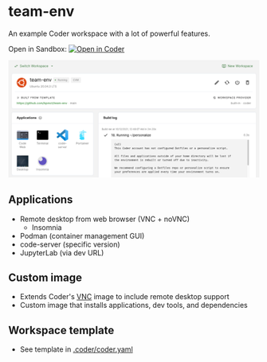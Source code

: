 # team-env

An example Coder workspace with a lot of powerful features.

Open in Sandbox:
[![Open in Coder](https://cdn.coder.com/embed-button.svg)](https://sandbox.coder.com/wac/build?project_oauth_service=github&template_oauth_service=github&project_url=git@github.com:bpmct/team-env.git&template_url=https://github.com/bpmct/team-env&template_ref=main&template_filepath=.coder/coder.yaml)

![Coder dashboard preview](preview.png)

## Applications

- Remote desktop from web browser (VNC + noVNC)
    - Insomnia 
- Podman (container management GUI)
- code-server (specific version)
- JupyterLab (via dev URL)

## Custom image

- Extends Coder's [VNC](https://github.com/cdr/enterprise-images/tree/main/images/vnc) image to include remote desktop support
- Custom image that installs applications, dev tools, and dependencies

## Workspace template

- See template in [.coder/coder.yaml](.coder/coder.yaml)